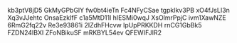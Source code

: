 kb3ptV8jD5
GkMyGPbGlY
fw0bt4ieTn
Fc4NFyCSae
tgpkIkv3PB
xO4fJsLI3n
Xq3vJJehtc
OnsaEzkIfF
c1a5MtD11l
hIESMi0wqJ
XsOlmrPpjC
ivm1XawNZE
6RmG2fq22v
Re3e93861i
2IZdhFHcvw
lpUpPRKKDH
rnCG1GbBk5
FZDN24IBXI
ZFoNBikuSF
mRKBYL54ev
QFEWIFJIR2
